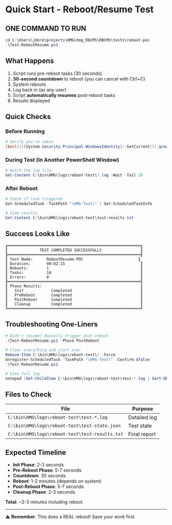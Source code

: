 # Quick Start - Reboot/Resume Test

## ONE COMMAND TO RUN

```powershell
cd C:\Users\jdore\projects\HMG\hmg_RBCMS\RBCMS\tests\reboot-poc
.\Test-RebootResume.ps1
```

## What Happens

1. Script runs pre-reboot tasks (30 seconds)
2. **30-second countdown** to reboot (you can cancel with Ctrl+C)
3. System reboots
4. Log back in (as any user)
5. Script **automatically resumes** post-reboot tasks
6. Results displayed

## Quick Checks

### Before Running
```powershell
# Verify you're admin
[bool](([System.Security.Principal.WindowsIdentity]::GetCurrent()).groups -match "S-1-5-32-544")
```

### During Test (In Another PowerShell Window)
```powershell
# Watch the log file
Get-Content C:\bin\HMG\logs\reboot-test\*.log -Wait -Tail 20
```

### After Reboot
```powershell
# Check if task triggered
Get-ScheduledTask -TaskPath "\HMG-Test\" | Get-ScheduledTaskInfo

# View results
Get-Content C:\bin\HMG\logs\reboot-test\test-results.txt
```

## Success Looks Like

```
╔══════════════════════════════════════════════════════════╗
║              TEST COMPLETED SUCCESSFULLY                 ║
╠══════════════════════════════════════════════════════════╣
║ Test Name:      RebootResume-POC                        ║
║ Duration:       00:02:15                                 ║
║ Reboots:        1                                        ║
║ Tasks:          10                                       ║
║ Errors:         0                                        ║
╠══════════════════════════════════════════════════════════╣
║ Phase Results:                                           ║
║   Init            Completed                              ║
║   PreReboot       Completed                              ║
║   PostReboot      Completed                              ║
║   Cleanup         Completed                              ║
╚══════════════════════════════════════════════════════════╝
```

## Troubleshooting One-Liners

```powershell
# Didn't resume? Manually trigger post-reboot
.\Test-RebootResume.ps1 -Phase PostReboot

# Clear everything and start over
Remove-Item C:\bin\HMG\logs\reboot-test\* -Force
Unregister-ScheduledTask -TaskPath "\HMG-Test\" -Confirm:$false
.\Test-RebootResume.ps1

# View full log
notepad (Get-ChildItem C:\bin\HMG\logs\reboot-test\test-*.log | Sort-Object LastWriteTime -Descending | Select-Object -First 1).FullName
```

## Files to Check

| File | Purpose |
|------|---------|
| `C:\bin\HMG\logs\reboot-test\test-*.log` | Detailed log |
| `C:\bin\HMG\logs\reboot-test\test-state.json` | Test state |
| `C:\bin\HMG\logs\reboot-test\test-results.txt` | Final report |

## Expected Timeline

- **Init Phase**: 2-3 seconds
- **Pre-Reboot Phase**: 5-7 seconds
- **Countdown**: 30 seconds
- **Reboot**: 1-2 minutes (depends on system)
- **Post-Reboot Phase**: 5-7 seconds
- **Cleanup Phase**: 2-3 seconds

**Total**: ~2-3 minutes including reboot

---

⚠️ **Remember**: This does a REAL reboot! Save your work first.
